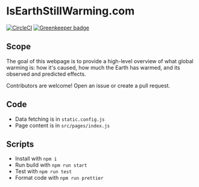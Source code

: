 # IsEarthStillWarming.com

[![CircleCI](https://circleci.com/gh/rosslh/IsEarthStillWarming.com.svg?style=shield)](https://circleci.com/gh/rosslh/IsEarthStillWarming.com)
[![Greenkeeper badge](https://badges.greenkeeper.io/rosslh/IsEarthStillWarming.com.svg)](https://greenkeeper.io/)

## Scope

The goal of this webpage is to provide a high-level overview of what global warming is: how it's caused, how much the Earth has warmed, and its observed and predicted effects.

Contributors are welcome! Open an issue or create a pull request.

## Code

- Data fetching is in `static.config.js`
- Page content is in `src/pages/index.js`

## Scripts

- Install with `npm i`
- Run build with `npm run start`
- Test with `npm run test`
- Format code with `npm run prettier`
